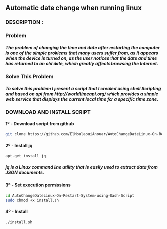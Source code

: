 ## Automatic date change when running linux
### DESCRIPTION : 
### Problem
##### The problem of changing the time and date after restarting the computer is one of the simple problems that many users suffer from, as it appears when the device is turned on, as the user notices that the date and time has returned to an old date, which greatly affects browsing the Internet.
### Solve This Problem
##### To solve this problem I present a script that I created using shell Scripting and based on api from http://worldtimeapi.org/ which provides a simple web service that displays the current local time for a specific time zone.

### DOWNLOAD AND INSTALL SCRIPT 
#### 1º - Download script from github
```sh
git clone https://github.com/ElMoulaouiAnouar/AutoChangeDateLinux-On-Restart-System-using-Bash-Script.git
```
#### 2º - Install jq
```
apt-get install jq
```
##### jq is a Linux command line utility that is easily used to extract data from JSON documents. <br/>
#### 3º - Set execution permissions
```sh
cd AutoChangeDateLinux-On-Restart-System-using-Bash-Script
sudo chmod +x install.sh
```
#### 4º - Install
```sh
./install.sh
```